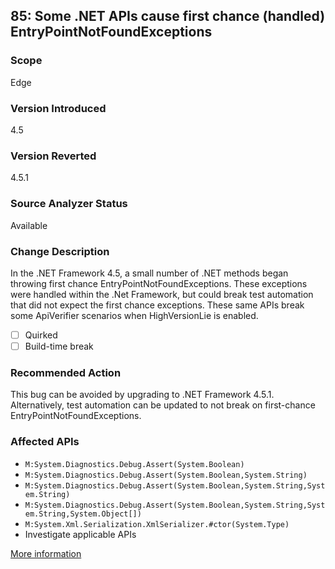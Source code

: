 ## 85: Some .NET APIs cause first chance (handled) EntryPointNotFoundExceptions

### Scope
Edge

### Version Introduced
4.5

### Version Reverted
4.5.1

### Source Analyzer Status
Available

### Change Description
In the .NET Framework 4.5, a small number of .NET methods began throwing first chance EntryPointNotFoundExceptions. These exceptions were handled within the .Net Framework, but could break test automation that did not expect the first chance exceptions. These same APIs break some ApiVerifier scenarios when HighVersionLie is enabled.

- [ ] Quirked
- [ ] Build-time break

### Recommended Action
This bug can be avoided by upgrading to .NET Framework 4.5.1. Alternatively, test automation can be updated to not break on first-chance EntryPointNotFoundExceptions.

### Affected APIs
* `M:System.Diagnostics.Debug.Assert(System.Boolean)`
* `M:System.Diagnostics.Debug.Assert(System.Boolean,System.String)`
* `M:System.Diagnostics.Debug.Assert(System.Boolean,System.String,System.String)`
* `M:System.Diagnostics.Debug.Assert(System.Boolean,System.String,System.String,System.Object[])`
* `M:System.Xml.Serialization.XmlSerializer.#ctor(System.Type)`
* Investigate applicable APIs

[More information](https://connect.microsoft.com/VisualStudio/feedback/details/732334/unable-to-find-an-entry-point-named-getcurrentpackageid-in-dll-kernel32-dll)
